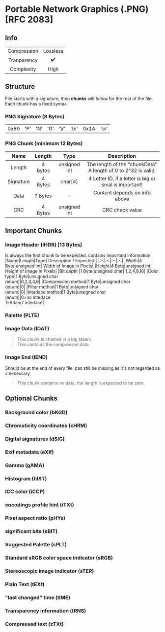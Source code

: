 # Portable Network Graphics (.PNG) [RFC 2083]
## Info
|||
|:-:|:-:|
| Compression | Lossless |
| Tranparency| ✔️ |
| Complexity | High |

## Structure
File starts with a signature, then **chunks** will follow for the rest of the file.<br>
Each chunk has a fixed syntax.

### PNG Signature (8 Bytes)
|||||||||
|:-:|:-:|:-:|:-:|:-:|:-:|:-:|:-:|
| 0x89| 'P'| 'N'| 'G'| '\r'| '\n'| 0x1A| '\n'|

### PNG Chunk (minimum 12 Bytes)
|Name|Length|Type| Description |
|:-:|:-:|:-:|:-:|
|Length|4  Bytes| unsigned int | The length of the "chunkData"<br>A length of 0 to 2^32 is valid. |
|Signature|4 Bytes | char[4] | 4 Letter ID, if a letter is big or smal is important!|
|Data|? Bytes|-| Content depends on info above |
|CRC| 4 Bytes | unsigned int | CRC check value |

## Important Chunks
### Image Header (IHDR) [13 Bytes]
Is always the first chunk to be expected. contains important information.
|Name|Length|Type| Description / Expected |
|:-:|:-:|:-:|:-:|
|Width|4 Byte|unsigned int| Width of Image in Pixels|
|Height|4 Byte|unsigned int| Height of Image in Pixels|
|Bit depth |1 Byte|unsigned char| 1,2,4,8,16|
|Color type|1 Byte|unsigned char<br>(enum)|0,2,3,4,6|
|Compression method|1 Byte|unsigned char<br>(enum)|0|
|Filter method|1 Byte|unsigned char<br>(enum)|0|
|Interlace method|1 Byte|unsigned char<br>(enum)|0=no interlace<br>1=Adam7 interlace|

### Palette (PLTE) 
### Image Data (IDAT)
>This chunk is chained in a big steam.<br>
>This contains the compressed data.

### Image End (IEND)
Should be at the end of every file, can still be missing as it's not regarded as a necessary.
> This chunk contains no data, the length is expected to be zero.

## Optional Chunks
### Background color (bKGD) 
### Chromaticity coordinates  (cHRM)  
### Digital signatures (dSIG)
### Exif metadata (eXIf)
### Gamma (gAMA)
### Histogram (hIST)
### ICC color (iCCP)
### encodings profile hint (iTXt)
### Pixel aspect ratio (pHYs)
### significant bits (sBIT)
### Suggested Palette (sPLT)
### Standard sRGB color space indicator (sRGB)
### Stereoscopic image indicator (sTER)
### Plain Text (tEXt)
### "last changed" time (tIME)
### Transparency information (tRNS)
### Compressed text (zTXt)

